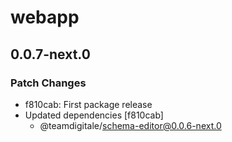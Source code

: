 # webapp

## 0.0.7-next.0

### Patch Changes

- f810cab: First package release
- Updated dependencies [f810cab]
  - @teamdigitale/schema-editor@0.0.6-next.0
